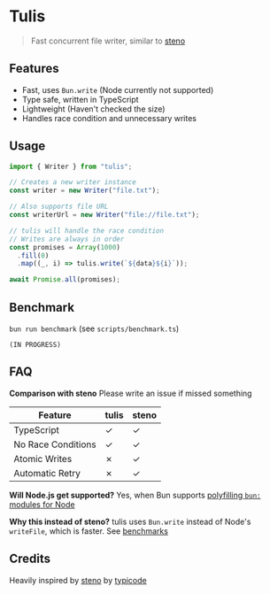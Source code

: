 # Tulis

> Fast concurrent file writer, similar to [steno](https://github.com/typicode/steno)

## Features

- Fast, uses `Bun.write` (Node currently not supported)
- Type safe, written in TypeScript
- Lightweight (Haven't checked the size)
- Handles race condition and unnecessary writes

## Usage

```typescript
import { Writer } from "tulis";

// Creates a new writer instance
const writer = new Writer("file.txt");

// Also supports file URL
const writerUrl = new Writer("file://file.txt");

// tulis will handle the race condition
// Writes are always in order
const promises = Array(1000)
  .fill(0)
  .map((_, i) => tulis.write(`${data}${i}`));

await Promise.all(promises);
```

## Benchmark

`bun run benchmark` (see `scripts/benchmark.ts`)

```plaintext
(IN PROGRESS)
```

## FAQ

**Comparison with steno**
Please write an issue if missed something

| Feature            | tulis | steno |
| ------------------ | ----- | ----- |
| TypeScript         | ✓     | ✓     |
| No Race Conditions | ✓     | ✓     |
| Atomic Writes      | ✗     | ✓     |
| Automatic Retry    | ✗     | ✓     |

**Will Node.js get supported?**
Yes, when Bun supports [polyfilling `bun:` modules for Node](https://bun.sh/docs/bundler#target)

**Why this instead of steno?**
tulis uses `Bun.write` instead of Node's `writeFile`, which is faster. See [benchmarks](#benchmark)

## Credits

Heavily inspired by [steno](https://github.com/typicode/steno) by [typicode](https://github.com/typicode)
